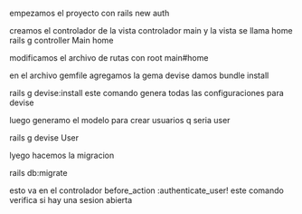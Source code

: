 empezamos el proyecto con rails new auth

creamos el controlador de la vista controlador main y la vista se llama home
rails g controller Main home

modificamos el archivo de rutas 
con root main#home

en el archivo gemfile agregamos la gema devise
damos bundle install

rails g devise:install
este comando genera todas las configuraciones para devise

luego generamo el modelo para crear usuarios q seria user

rails g devise User

lyego hacemos la migracion

rails db:migrate


esto va en el controlador
before_action :authenticate_user!
este comando verifica si hay una sesion abierta

